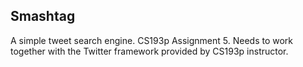 ## Smashtag 
A simple tweet search engine. CS193p Assignment 5. 
Needs to work together with the Twitter framework provided by CS193p instructor. 






